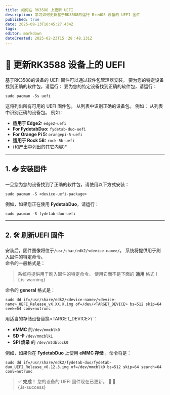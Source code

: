```yaml
---
title: 如何在 RK3588 上更新 UEFI
description: 学习如何更新基于RK3588的运行 BredOS 设备的 UEFI 固件
published: true
date: 2025-09-13T10:45:27.434Z
tags:
editor: markdown
dateCreated: 2025-02-23T15：28：48.131Z
---
```


# 🔄 更新RK3588 设备上的 UEFI

基于RK3588的设备的 UEFI 固件可以通过软件包管理器安装。 要为您的特定设备找到正确的软件包，请运行： 要为您的特定设备找到正确的软件包，请运行：

```
sudo pacman -Ss uefi
```

这将列出所有可用的 UEFI 固件包。 从列表中识别正确的设备包。 例如： 从列表中识别正确的设备包。 例如：

- **适用于 Edge2:** `edge2-uefi`
- **For FydetabDuo:** `fydetab-duo-uefi`
- **For Orange Pi 5:** `orangepi-5-uefi`
- **适用于 Rock 5B:** `rock-5b-uefi`
- (和产出中列出的其它内容)\*

---

## 1. 📥 安装固件

一旦您为您的设备找到了正确的软件包，请使用以下方式安装：

```
sudo pacman -S <device-uefi-package>
```

例如，如果您正在使用 **FydetabDuo**，请运行：

```
sudo pacman -S fydetab-duo-uefi
```

---

## 2. 🛠️ 刷新UEFI 固件

安装后，固件图像将位于`/usr/shar/edk2/<device-name>/`。 系统将提供用于刷入固件的特定命令。\
命令的一般格式是：

> 系统将提供用于刷入固件的特定命令。 使用它而不是下面的 **通用** 格式！
> {.is-warning}

命令的 **general** 格式是：

```
sudo dd if=/usr/share/edk2/<device-name>/<device-name>_UEFI_Release_vX.XX.X.img of=/dev/<TARGET_DEVICE> bs=512 skip=64 seek=64 conv=notrunc
```

用适当的存储设备替换<TARGET_DEVICE>\\`：

- **eMMC** 的`/dev/mmcblk0`
- **SD 卡** `/dev/mmcblk1`
- **SPI 烧录** 的 `/dev/mtdblock0`

例如，如果你在 **FydetabDuo** 上使用 **eMMC 存储** ，命令将是：

```
sudo dd if=/usr/share/edk2/fydetab-duo/fydetab-duo_UEFI_Release_v0.12.3.img of=/dev/mmcblk0 bs=512 skip=64 search=64 conv=notrunc
```

> ✅ **完成！** 您的设备的 UEFI 固件现在已更新。 🚀 🚀\
> {.is-success}

